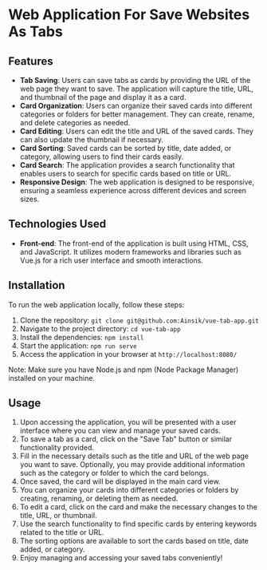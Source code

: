 # Web Application For Save Websites As Tabs

## Features

- **Tab Saving**: Users can save tabs as cards by providing the URL of the web page they want to save. The application will capture the title, URL, and thumbnail of the page and display it as a card.
- **Card Organization**: Users can organize their saved cards into different categories or folders for better management. They can create, rename, and delete categories as needed.
- **Card Editing**: Users can edit the title and URL of the saved cards. They can also update the thumbnail if necessary.
- **Card Sorting**: Saved cards can be sorted by title, date added, or category, allowing users to find their cards easily.
- **Card Search**: The application provides a search functionality that enables users to search for specific cards based on title or URL.
- **Responsive Design**: The web application is designed to be responsive, ensuring a seamless experience across different devices and screen sizes.

## Technologies Used

- **Front-end**: The front-end of the application is built using HTML, CSS, and JavaScript. It utilizes modern frameworks and libraries such as Vue.js for a rich user interface and smooth interactions.

## Installation

To run the web application locally, follow these steps:

1. Clone the repository: `git clone git@github.com:Ainsik/vue-tab-app.git`
2. Navigate to the project directory: `cd vue-tab-app`
3. Install the dependencies: `npm install`
4. Start the application: `npm run serve`
5. Access the application in your browser at `http://localhost:8080/`

Note: Make sure you have Node.js and npm (Node Package Manager) installed on your machine.

## Usage

1. Upon accessing the application, you will be presented with a user interface where you can view and manage your saved cards.
2. To save a tab as a card, click on the "Save Tab" button or similar functionality provided.
3. Fill in the necessary details such as the title and URL of the web page you want to save. Optionally, you may provide additional information such as the category or folder to which the card belongs.
4. Once saved, the card will be displayed in the main card view.
5. You can organize your cards into different categories or folders by creating, renaming, or deleting them as needed.
6. To edit a card, click on the card and make the necessary changes to the title, URL, or thumbnail.
7. Use the search functionality to find specific cards by entering keywords related to the title or URL.
8. The sorting options are available to sort the cards based on title, date added, or category.
9. Enjoy managing and accessing your saved tabs conveniently!

